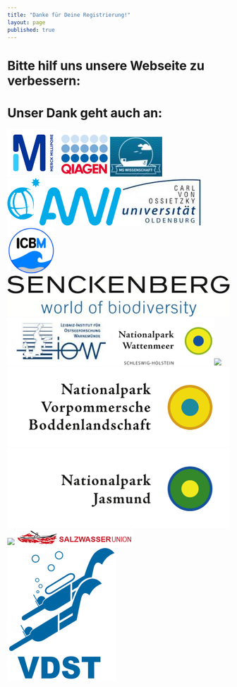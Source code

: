 ```yaml
---
title: "Danke für Deine Registrierung!"
layout: page
published: true
---
```


# Bitte hilf uns unsere Webseite zu verbessern: 

<script>(function(e,t,n,o){var s,c,r;e.SMCX=e.SMCX||[],t.getElementById(o)||(s=t.getElementsByTagName(n),c=s[s.length-1],r=t.createElement(n),r.type="text/javascript",r.async=!0,r.id=o,r.src=["https:"===location.protocol?"https://":"http://","widget.surveymonkey.com/collect/website/js/DNiWvrS5w5_2B7LV8fJmx8BYnzpwWGrUpQMUE4QPSVGyeXNS9MZUY1d5Gez5RQFMXA.js"].join(""),c.parentNode.insertBefore(r,c))})(window,document,"script","smcx-sdk");</script>


# Unser Dank geht auch an:

<div class="block">
<img src="/assets/images/millipore.png" width="117" height="108" /><img src="/assets/images/qiagen.png"><img src="/assets/images/ms_wissenschaft.jpg"><img src="/assets/images/awi_logo.svg" height="108"><img src="/assets/images/oldenburg.jpg"><img src="/assets/images/Logo_ICBM.jpg" height="108" ><img src="/assets/images/senckenberg.jpg"><img src="/assets/images/iow.jpg"><img src="/assets/images/np_wattenmeer.png"><img src="/assets/images/Logo_Nationalpark_Niedersächsisches_Wattenmeer.svg.png"><img src="/assets/images/Logo_Nationalpark_Vorpommersche_Boddenlandschaft.svg.png"><img src="/assets/images/Logo_Nationalpark_Jasmund.svg.png"><img src="/assets/images/Logo_Biosphärenreservat_Mittelelbe.svg.png"><img src="/assets/images/salzwasserunion_logo.jpg"><img src="/assets/images/VDST_Logo.svg">
</div>
